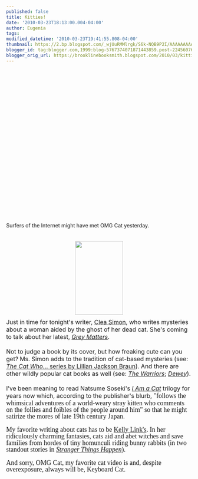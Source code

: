 ```yaml
---
published: false
title: Kitties!
date: '2010-03-23T18:13:00.004-04:00'
author: Eugenia
tags: 
modified_datetime: '2010-03-23T19:41:55.808-04:00'
thumbnail: https://2.bp.blogspot.com/_wjUuRMMlrgk/S6k-NQB9P2I/AAAAAAAAANo/263Zg-fKSZ4/s72-c/Grey_Matters_290.jpg
blogger_id: tag:blogger.com,1999:blog-5767374071871443859.post-2245607631512972737
blogger_orig_url: https://brooklinebooksmith.blogspot.com/2010/03/kitties.html
---
```


<object width="480" height="385"><param name="movie" value="https://www.youtube.com/v/BVrXHOmM56s&amp;hl=en_US&amp;fs=1&amp;"><param name="allowFullScreen" value="true"><param name="allowscriptaccess" value="always"><embed src="https://www.youtube.com/v/BVrXHOmM56s&amp;hl=en_US&amp;fs=1&amp;" type="application/x-shockwave-flash" allowscriptaccess="always" allowfullscreen="true" width="480" height="385"></embed></object><br /><br /><div>Surfers of the Internet might have met OMG Cat yesterday.<br /><div><br /></div><div><br /></div><a onblur="try {parent.deselectBloggerImageGracefully();} catch(e) {}" href="https://2.bp.blogspot.com/_wjUuRMMlrgk/S6k-NQB9P2I/AAAAAAAAANo/263Zg-fKSZ4/s1600-h/Grey_Matters_290.jpg"><img style="display:block; margin:0px auto 10px; text-align:center;cursor:pointer; cursor:hand;width: 130px; height: 200px;" src="https://2.bp.blogspot.com/_wjUuRMMlrgk/S6k-NQB9P2I/AAAAAAAAANo/263Zg-fKSZ4/s200/Grey_Matters_290.jpg" border="0" alt="" id="BLOGGER_PHOTO_ID_5451957221271093090" /></a><span class="Apple-style-span"  style="font-size:large;"><span class="Apple-style-span"  style="font-size:medium;">Just in time for tonight's writer, </span></span><a href="https://www.cleasimon.com/"><span class="Apple-style-span"  style="font-size:medium;">Clea Simon</span></a><span class="Apple-style-span"  style="font-size:medium;">, who writes mysteries about a woman aided by the ghost of her dead cat. She's coming to talk about her latest, </span><i><a href="https://www.cleasimon.com/Grey_Matters.html"><span class="Apple-style-span"  style="font-size:medium;">Grey Matters</span></a></i><span class="Apple-style-span"  style="font-size:medium;">.</span><div><span class="Apple-style-span"  style="font-size:medium;"><br /></span></div><div><span class="Apple-style-span"  style="font-size:medium;">Not to judge a book by its cover, but how freaking cute can you get? Ms. Simon adds to the tradition of cat-based mysteries (see: </span><a href="https://www.blogger.com/Lilian%20Jackson%20Braun"><i><span class="Apple-style-span"  style="font-size:medium;">The Cat Who</span></i><span class="Apple-style-span"  style="font-size:medium;">... series by Lillian Jackson Braun</span></a><span class="Apple-style-span"  style="font-size:medium;">). And there are other wildly popular cat books as well (see: </span><a href="https://www.brooklinebooksmith-shop.com/search/apachesolr_search/warriors+hunter"><i><span class="Apple-style-span"  style="font-size:medium;">The Warriors</span></i></a><span class="Apple-style-span"  style="font-size:medium;">; </span><a href="https://www.brooklinebooksmith-shop.com/book/9780446407410"><i><span class="Apple-style-span"  style="font-size:medium;">Dewey</span></i></a><span class="Apple-style-span"  style="font-size:medium;">). </span></div><div><span class="Apple-style-span"  style="font-size:medium;"><br /></span></div><div><span class="Apple-style-span"  style="font-size:medium;">I've been meaning to read Natsume Soseki's </span><a href="https://www.brooklinebooksmith-shop.com/book/9780804832656"><i><span class="Apple-style-span"  style="font-size:medium;">I Am a Cat</span></i></a><span class="Apple-style-span"  style="font-size:medium;"> trilogy for years now which, according to the publisher's blurb, </span><span class="Apple-style-span"  style="font-family:'times new roman';"><span class="Apple-style-span"  style="font-size:large;">"</span></span><span class="Apple-style-span"  style="  border-collapse: collapse; line-height: 18px; font-family:'Helvetica neue', Helvetica, Arial, Verdana, sans-serif;"><span class="Apple-style-span"  style="font-family:'times new roman';"><span class="Apple-style-span"  style="font-size:large;">follows the whimsical adventures of a world-weary stray kitten who comments on the follies and foibles of the people around him" so that he might satirize the mores of late 19th century Japan. </span></span></span></div><div><span class="Apple-style-span"  style="  border-collapse: collapse; line-height: 18px; font-family:'Helvetica neue', Helvetica, Arial, Verdana, sans-serif;"><span class="Apple-style-span"  style="font-family:'times new roman';"><span class="Apple-style-span"  style="font-size:large;"><br /></span></span></span></div><div><span class="Apple-style-span"  style="  border-collapse: collapse; line-height: 18px; font-family:'Helvetica neue', Helvetica, Arial, Verdana, sans-serif;"><span class="Apple-style-span"  style="font-family:'times new roman';"><span class="Apple-style-span"  style="font-size:large;">My favorite writing about cats has to be </span><a href="https://kellylink.net/"><span class="Apple-style-span"  style="font-size:large;">Kelly Link's</span></a><span class="Apple-style-span"  style="font-size:large;">. In her ridiculously charming fantasies, cats aid and abet witches and save families from hordes of tiny homunculi riding bunny rabbits (in two standout stories in </span><a href="https://www.brooklinebooksmith-shop.com/book/9781931520003"><i><span class="Apple-style-span"  style="font-size:large;">Stranger Things Happen</span></i></a><span class="Apple-style-span"  style="font-size:large;">). </span></span></span></div><div><span class="Apple-style-span"  style="  border-collapse: collapse; line-height: 18px; font-family:'Helvetica neue', Helvetica, Arial, Verdana, sans-serif;"><span class="Apple-style-span"  style="font-family:'times new roman';"><span class="Apple-style-span"  style="font-size:large;"><br /></span></span></span></div><div><span class="Apple-style-span"  style="font-family:'times new roman';"><span class="Apple-style-span"  style="border-collapse: collapse; line-height: 18px; font-size:large;">And sorry, OMG Cat, my favorite cat video is and, despite overexposure, always will be, Keyboard Cat.</span></span></div><div><span class="Apple-style-span"  style="font-family:'times new roman';"><span class="Apple-style-span" style="border-collapse: collapse; line-height: 18px;"><br /></span></span></div><object width="480" height="385"><param name="movie" value="https://www.youtube.com/v/J---aiyznGQ&amp;hl=en_US&amp;fs=1&amp;"><param name="allowFullScreen" value="true"><param name="allowscriptaccess" value="always"><embed src="https://www.youtube.com/v/J---aiyznGQ&amp;hl=en_US&amp;fs=1&amp;" type="application/x-shockwave-flash" allowscriptaccess="always" allowfullscreen="true" width="480" height="385"></embed></object></div>